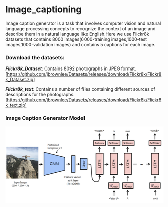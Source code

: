 # Image_captioning
 

Image caption generator is a task that involves computer vision and natural language processing concepts to recognize the context of an image and describe them in a natural language like English.Here we use Flickr8k datasets that contains 8000 images(6000-training images,1000-test images,1000-validation images) and contains 5 captions for each image.

### Download the datasets:

***Flickr8k_Dataset***: Contains 8092 photographs in JPEG format.[https://github.com/jbrownlee/Datasets/releases/download/Flickr8k/Flickr8k_Dataset.zip]

***Flickr8k_text***: Contains a number of files containing different sources of descriptions for the photographs.[https://github.com/jbrownlee/Datasets/releases/download/Flickr8k/Flickr8k_text.zip]

### Image Caption Generator Model

![](https://github.com/Masoud-Ghasemian/Image-Captioning/raw/master/arch.png)
